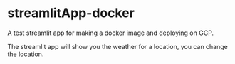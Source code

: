 # streamlitApp-docker
A test streamlit app for making a docker image and deploying on GCP.

The streamlit app will show you the weather for a location, you can change the location.